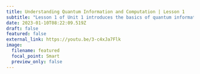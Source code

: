 ```yaml
---
title: Understanding Quantum Information and Computation | Lesson 1
subtitle: "Lesson 1 of Unit 1 introduces the basics of quantum information. "
date: 2023-01-10T08:22:09.519Z
draft: false
featured: false
external_link: https://youtu.be/3-c4xJa7Flk
image:
  filename: featured
  focal_point: Smart
  preview_only: false
---
```

